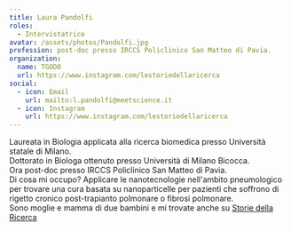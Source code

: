 ```yaml
---
title: Laura Pandolfi
roles:
  - Intervistatrice
avatar: /assets/photos/Pandolfi.jpg
profession: post-doc presso IRCCS Policlinico San Matteo di Pavia.
organization:
  name: TGODO
  url: https://www.instagram.com/lestoriedellaricerca
social:
  - icon: Email
    url: mailto:l.pandolfi@meetscience.it
  - icon: Instagram
    url: https://www.instagram.com/lestoriedellaricerca
---
```


Laureata in Biologia applicata alla ricerca biomedica presso Università statale di Milano.  
Dottorato in Biologa ottenuto presso Università di Milano Bicocca.  
Ora post-doc presso IRCCS Policlinico San Matteo di Pavia.  
Di cosa mi occupo? Applicare le nanotecnologie nell'ambito pneumologico per trovare una cura basata su nanoparticelle per pazienti che soffrono di rigetto cronico post-trapianto polmonare o fibrosi polmonare.  
Sono moglie e mamma di due bambini e mi trovate anche su [Storie della Ricerca](https://www.instagram.com/lestoriedellaricercaLe)